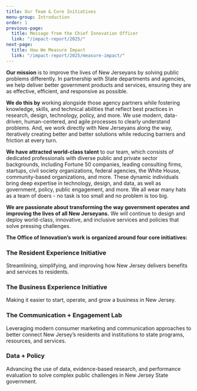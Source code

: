 ```yaml
---
title: Our Team & Core Initiatives
menu-group: Introduction
order: 1
previous-page:
  title: Message from the Chief Innovation Officer
  link: "/impact-report/2025/"
next-page:
  title: How We Measure Impact
  link: "/impact-report/2025/measure-impact/"
---
```


**Our mission** is to improve the lives of New Jerseyans by solving public problems differently. In partnership with State departments and agencies, we help deliver better government products and services, ensuring they are as effective, efficient, and responsive as possible.

**We do this by** working alongside those agency partners while fostering knowledge, skills, and technical abilities that reflect best practices in research, design, technology, policy, and more. We use modern, data-driven, human-centered, and agile processes to clearly understand problems. And, we work directly with New Jerseyans along the way, iteratively creating better and better solutions while reducing barriers and friction at every turn.

**We have attracted world-class talent** to our team, which consists of dedicated professionals with diverse public and private sector backgrounds, including Fortune 50 companies, leading consulting firms, startups, civil society organizations, federal agencies, the White House, community-based organizations, and more. These dynamic individuals bring deep expertise in technology, design, and data, as well as government, policy, public engagement, and more. We all wear many hats as a team of doers - no task is too small and no problem is too big.

**We are passionate about transforming the way government operates and improving the lives of all New Jerseyans.** We will continue to design and deploy world-class, innovative, and inclusive services and policies that solve pressing challenges.

**The Office of Innovation’s work is organized around four core initiatives:**

### The Resident Experience Initiative

Streamlining, simplifying, and improving how New Jersey delivers benefits and services to residents.

### The Business Experience Initiative

Making it easier to start, operate, and grow a business in New Jersey.

### The Communication + Engagement Lab

Leveraging modern consumer marketing and communication approaches to better connect New Jersey’s residents and institutions to state programs, resources, and services.

### Data + Policy

Advancing the use of data, evidence-based research, and performance evaluation to solve complex public challenges in New Jersey State government.
